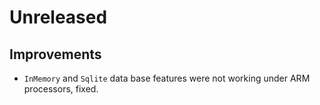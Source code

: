 # Unreleased

## Improvements

- `InMemory` and `Sqlite` data base features were not working under ARM
  processors, fixed.
